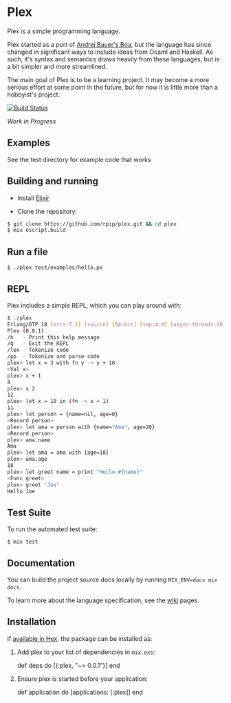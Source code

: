 # Plex

Plex is a simple programming language.

Plex started as a port of [Andrej Bauer's Boa](http://www.andrej.com/plzoo/html/boa.html), but the language has since changed in significant ways to include ideas from Ocaml and Haskell. As such, it's syntax and semantics draws heavily from these languages, but is a bit simpler and more streamlined.

The main goal of Plex is to be a learning project. It may become a more serious effort at some point in the future, but for now it is little more than a hobbyist's project.

[![Build Status](https://travis-ci.org/rpip/plex.svg?branch=master)](https://travis-ci.org/rpip/plex)

_Work in Progress_

## Examples

See the test directory for example code that works

## Building and running

- Install [Elixir](http://elixir-lang.org/install.html)

- Clone the repository:

```bash
$ git clone https://github.com/rpip/plex.git && cd plex
$ mix escript.build
```

## Run a file

`$ ./plex test/examples/hello.px`

## REPL

Plex includes a simple REPL, which you can play around with:

```bash
$ ./plex
Erlang/OTP 18 [erts-7.1] [source] [64-bit] [smp:4:4] [async-threads:10]
Plex (0.0.1)
/h   - Print this help message
/q   - Exit the REPL
/lex - Tokenize code
/pp  - Tokenize and parse code
plex> let x = 3 with fn y -> y + 10
<Val x>
plex> x + 1
4
plex> x 2
12
plex> let x = 10 in (fn -> x + 1)
11
plex> let person = {name=nil, age=0}
<Record person>
plex> let ama = person with {name="Ama", age=20}
<Record person>
plex> ama.name
Ama
plex> let ama = ama with {age=18}
plex> ama.age
18
plex> let greet name = print "Hello #{name}"
<Func greet>
plex> greet "Joe"
Hello Joe
```

## Test Suite

To run the automated test suite:

`$ mix test`

## Documentation

You can build the project source docs locally by running `MIX_ENV=docs mix docs`.

To learn more about the language specification, see the [wiki](https://github.com/rpip/plex/wiki) pages.

## Installation

If [available in Hex](https://hex.pm/docs/publish), the package can be installed as:

  1. Add plex to your list of dependencies in `mix.exs`:

        def deps do
          [{:plex, "~> 0.0.1"}]
        end

  2. Ensure plex is started before your application:

        def application do
          [applications: [:plex]]
        end
